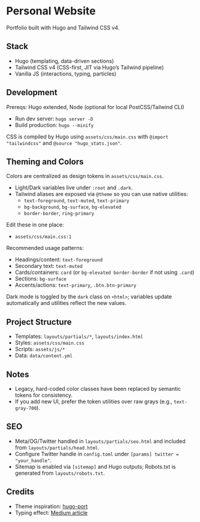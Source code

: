 # Personal Website

Portfolio built with Hugo and Tailwind CSS v4.

## Stack
- Hugo (templating, data-driven sections)
- Tailwind CSS v4 (CSS-first, JIT via Hugo’s Tailwind pipeline)
- Vanilla JS (interactions, typing, particles)

## Development
Prereqs: Hugo extended, Node (optional for local PostCSS/Tailwind CLI)

- Run dev server: `hugo server -D`
- Build production: `hugo --minify`

CSS is compiled by Hugo using `assets/css/main.css` with `@import "tailwindcss"` and `@source "hugo_stats.json"`.

## Theming and Colors
Colors are centralized as design tokens in `assets/css/main.css`.

- Light/Dark variables live under `:root` and `.dark`.
- Tailwind aliases are exposed via `@theme` so you can use native utilities:
  - `text-foreground`, `text-muted`, `text-primary`
  - `bg-background`, `bg-surface`, `bg-elevated`
  - `border-border`, `ring-primary`

Edit these in one place:
- `assets/css/main.css:1`

Recommended usage patterns:
- Headings/content: `text-foreground`
- Secondary text: `text-muted`
- Cards/containers: `card` (or `bg-elevated border-border` if not using `.card`)
- Sections: `bg-surface`
- Accents/actions: `text-primary`, `.btn.btn-primary`

Dark mode is toggled by the `dark` class on `<html>`; variables update automatically and utilities reflect the new values.

## Project Structure
- Templates: `layouts/partials/*`, `layouts/index.html`
- Styles: `assets/css/main.css`
- Scripts: `assets/js/*`
- Data: `data/content.yml`

## Notes
- Legacy, hard-coded color classes have been replaced by semantic tokens for consistency.
- If you add new UI, prefer the token utilities over raw grays (e.g., `text-gray-700`).

## SEO
- Meta/OG/Twitter handled in `layouts/partials/seo.html` and included from `layouts/partials/head.html`.
- Configure Twitter handle in `config.toml` under `[params] twitter = "your_handle"`.
- Sitemap is enabled via `[sitemap]` and Hugo outputs; Robots.txt is generated from `layouts/robots.txt`.

## Credits
- Theme inspiration: [hugo-port](https://github.com/tylerlaws0n/port-hugo)
- Typing effect: [Medium article](https://medium.com/front-end-weekly/how-to-create-typing-effect-in-css-and-js-3252dd807f0a)
